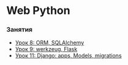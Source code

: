 # Web Python


### Занятия

- [Урок 8: ORM, SQLAlchemy](lessons/lesson.8/)
- [Урок 9: werkzeug, Flask](lessons/lesson.9/)
- [Урок 11: Django: apps, Models, migrations](lessons/lesson.11/)
